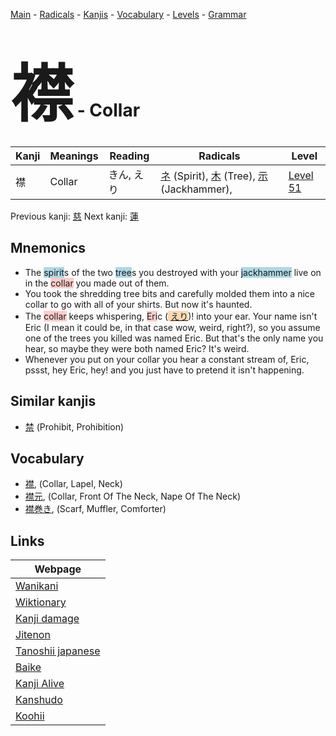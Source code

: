 <style> bigfont {font-size: 100px}</style>
[Main](../index.md) -
[Radicals](../radicals.md) -
[Kanjis](../kanjis.md) -
[Vocabulary](../vocabulary.md) -
[Levels](../levels.md) -
[Grammar](../grammar.md)
# <bigfont> 襟</bigfont> - Collar 

| Kanji | Meanings | Reading | Radicals | Level |
| --- | --- | --- | --- | --- |
| 襟 | Collar | きん, えり | [ネ](../radicals/ネ.md) (Spirit), [木](../radicals/木.md) (Tree), [示](../radicals/示.md) (Jackhammer),  | [Level 51](../levels/wk_level51.md) |

Previous kanji: [慈](慈.md) Next kanji: [蓮](蓮.md) 

## Mnemonics
 * The <span style="background-color:#ADD8E6"> spirit</span>s of the two <span style="background-color:#ADD8E6"> tree</span>s you destroyed with your <span style="background-color:#ADD8E6"> jackhammer</span> live on in the <span style="background-color:#ffcccb"> collar</span> you made out of them.
* You took the shredding tree bits and carefully molded them into a nice collar to go with all of your shirts. But now it's haunted.
* The <span style="background-color:#ffcccb"> collar</span> keeps whispering, <span style="background-color:#ffcccb"> Eri</span>c (<span style="background-color:#fed8b1"> [えり](https://jisho.org/search/えり)</span>)! into your ear. Your name isn't Eric (I mean it could be, in that case wow, weird, right?), so you assume one of the trees you killed was named Eric. But that's the only name you hear, so maybe they were both named Eric? It's weird.
* Whenever you put on your collar you hear a constant stream of, Eric, pssst, hey Eric, hey! and you just have to pretend it isn't happening.


## Similar kanjis
 * [禁](禁.md) (Prohibit, Prohibition)


## Vocabulary
 * [襟](../vocabulary/襟.md), (Collar, Lapel, Neck)
* [襟元](../vocabulary/襟.md), (Collar, Front Of The Neck, Nape Of The Neck)
* [襟巻き](../vocabulary/襟.md), (Scarf, Muffler, Comforter)



## Links 

| Webpage |
| --- |
| [Wanikani          ](https://www.wanikani.com/kanji/襟) |
| [Wiktionary        ](https://en.wiktionary.org/wiki/襟) |
| [Kanji damage      ](http://www.kanjidamage.com/kanji/search?utf8=✓&q=襟) |
| [Jitenon           ](https://jitenon.com/kanji/襟) |
| [Tanoshii japanese ](https://www.tanoshiijapanese.com/dictionary/kanji.cfm?k=襟) |
| [Baike             ](https://baike.baidu.com/item/襟) |
| [Kanji Alive       ](https://app.kanjialive.com/襟) |
| [Kanshudo          ](https://www.kanshudo.com/searchmn?q=襟) |
| [Koohii            ](https://kanji.koohii.com/study/kanji/襟) |
